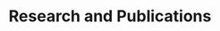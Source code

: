 ---
layout: default
modal-id: 1
title: Research and Publications
img: cabin.png
alt: image-alt
description: "<h3>Previous Published Research</h3><br>

Arrival and departure windows of Atlantic sturgeon in the Chesapeake Bay, United States<br><br>

Atlantic sturgeon that are a part of the Chesapeake Bay distinct population segment occupy the Chesapeake Bay before their spawning runs upriver. Determining when Atlantic sturgeon are in the Chesapeake Bay is important for managers to make informed decisions, because collisions with ships and fishing bycatch are of particular concern. Knowing exactly when Atlantic sturgeon are in the bay is vital for their conservation. This paper was accepted in the Fishery Bulletin [in press].<br><br><br>
Spatiotemporal Distributions of Species Detected within Virginia’s Offshore Lease Areas,  Volume 1 Sandbridge Shoal Borrow and Volume 2 The Virginia Wind Energy Lease Area A-0483<br><br>
This project was contracted by the Department of the Interior to assess how the development of offshore windfarms may potentially impact different marine species. Using acoustic telemetry data, we assessed occupancy times of species of commercial, recreational, or conservation importance within the potential windfarm development area.  

<h3>Current Research</h3>

Master’s Thesis - In the works…"
---
